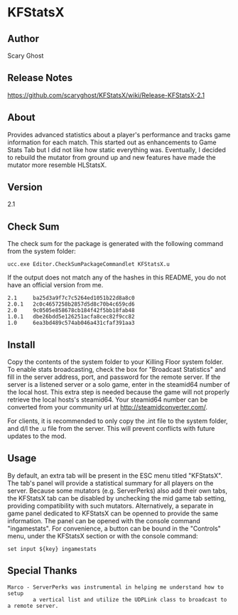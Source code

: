 KFStatsX
========

## Author
Scary Ghost

## Release Notes
https://github.com/scaryghost/KFStatsX/wiki/Release-KFStatsX-2.1

## About
Provides advanced statistics about a player's performance and tracks game information for each match.  This started out 
as enhancements to Game Stats Tab but I did not like how static everything was.  Eventually, I decided to rebuild the 
mutator from ground up and new features have made the mutator more resemble HLStatsX.

## Version
2.1

## Check Sum
The check sum for the package is generated with the following command from the system folder:

    ucc.exe Editor.CheckSumPackageCommandlet KFStatsX.u

If the output does not match any of the hashes in this README, you do not have an official version from me.

    2.1     ba25d3a9f7c7c5264ed1051b22d8a8c0
    2.0.1   2c0c4657258b2857d5d8c70b4c659cd6  
    2.0     9c0505e858678cb184f42f5bb18fab48  
    1.0.1   dbe26bdd5e126251acfa8cec82f9cc82  
    1.0     6ea3bd489c574ab046a431cfaf391aa3  

## Install
Copy the contents of the system folder to your Killing Floor system folder.  To enable stats broadcasting, check the box 
for "Broadcast Statistics" and fill in the server address, port, and password for the remote server.  If the server is a 
listened server or a solo game, enter in the steamid64 number of the local host.  This extra step is needed because the 
game will not properly retrieve the local hosts's steamid64.  Your steamid64 number can be converted from your community 
url at http://steamidconverter.com/.

For clients, it is recommended to only copy the .int file to the system folder, and d/l the .u file from the server. 
This will prevent conflicts with future updates to the mod.

## Usage
By default, an extra tab will be present in the ESC menu titled "KFStatsX".  The tab's panel will provide a statistical 
summary for all players on the server.  Because some mutators (e.g. ServerPerks) also add their own tabs, the KFStatsX 
tab can be disabled by unchecking the mid game tab setting, providing compatibility with such mutators.  Alternatively, 
a separate in game panel dedicated to KFStatsX can be openned to provide the same information.  The panel can be opened 
with the console command "ingamestats". For convenience, a button can be bound in the "Controls" menu, under the 
KFStatsX section or with the console command:

    set input ${key} ingamestats


## Special Thanks
    Marco - ServerPerks was instrumental in helping me understand how to setup 
            a vertical list and utilize the UDPLink class to broadcast to a remote server.
